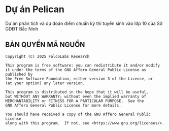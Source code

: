 # Dự án Pelican
Dự án phân tích và dự đoán điểm chuẩn kỳ thi tuyển sinh vào lớp 10 của Sở GDĐT Bắc Ninh

## BẢN QUYỀN MÃ NGUỒN
```
Copyright (C) 2025 FalcoLabs Research

This program is free software: you can redistribute it and/or modify
it under the terms of the GNU Affero General Public License as published by
the Free Software Foundation, either version 3 of the License, or
(at your option) any later version.

This program is distributed in the hope that it will be useful,
but WITHOUT ANY WARRANTY; without even the implied warranty of
MERCHANTABILITY or FITNESS FOR A PARTICULAR PURPOSE.  See the
GNU Affero General Public License for more details.

You should have received a copy of the GNU Affero General Public License
along with this program.  If not, see <https://www.gnu.org/licenses/>.
```
